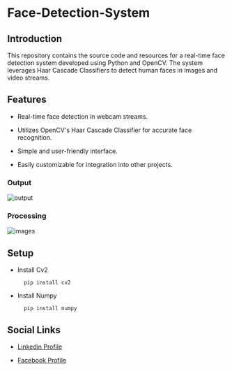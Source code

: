# Face-Detection-System

## Introduction
This repository contains the source code and resources for a real-time face detection system developed using Python and OpenCV. The system leverages Haar Cascade Classifiers to detect human faces in images and video streams.

## Features

- Real-time face detection in webcam streams.

- Utilizes OpenCV's Haar Cascade Classifier for accurate face recognition.

- Simple and user-friendly interface.

- Easily customizable for integration into other projects.

### Output

![output](https://github.com/nithushanmoham/face-detection/assets/106969157/8209879e-6209-4598-9679-e7dbf85124fb)

### Processing

![images](https://github.com/nithushanmoham/face-detection/assets/106969157/da90e169-e1c8-4139-af73-a615be2eee84)


## Setup

- Install Cv2

  ```
    pip install cv2
  ```

- Install Numpy 

  ```
    pip install numpy
  ```

## Social Links

- [Linkedin Profile](https://www.linkedin.com/in/nithushanmohan/)

- [Facebook Profile](https://www.facebook.com/profile.php?id=100077725721945)
